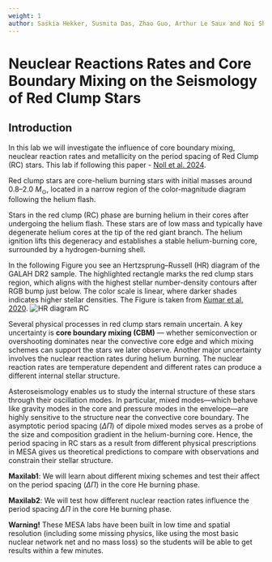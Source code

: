 ```yaml
---
weight: 1
author: Saskia Hekker, Susmita Das, Zhao Guo, Arthur Le Saux and Noi Shitrit for MESA School Leuven 2025
---
```


# Neuclear Reactions Rates and Core Boundary Mixing on the Seismology of Red Clump Stars

## Introduction

In this lab we will investigate the influence of core boundary mixing, neuclear
reaction rates and metallicity on the period spacing of Red Clump (RC) stars.
This lab if following this paper - [Noll et al. 2024](https://www.aanda.org/articles/aa/abs/2024/03/aa48276-23/aa48276-23.html).

Red clump stars are core-helium burning stars with initial masses around 0.8–2.0 $M_{\odot}$, located in a narrow region of the color-magnitude diagram
following the helium flash.

Stars in the red clump (RC) phase are burning helium in their cores after
undergoing the helium flash. These stars are of low mass and typically have
degenerate helium cores at the tip of the red giant branch. The helium ignition
lifts this degeneracy and establishes a stable helium-burning core, surrounded
by a hydrogen-burning shell.

In the following Figure you see an Hertzsprung–Russell (HR) diagram of the GALAH DR2 sample. The highlighted rectangle marks the red clump stars region, which aligns with the highest stellar number-density contours after RGB bump just below. The color scale is linear, where darker shades indicates higher stellar densities. The Figure is taken from [Kumar et al. 2020](https://www.nature.com/articles/s41550-020-1139-7).
![HR diagram RC](/thursday/RC_HR_daiagram.png)

Several physical processes in red clump stars remain uncertain. A key uncertainty is **core boundary mixing (CBM)** — whether semiconvection or overshooting dominates
near the convective core edge and which mixing schemes can support the stars we later observe. Another major uncertainty involves the nuclear reaction rates during helium burning.
The nuclear reaction rates are temperature dependent and different rates can produce a different internal stellar structure.

Asteroseismology enables us to study the internal structure of these stars through their oscillation modes. In particular, mixed modes—which behave like gravity modes in the core and pressure modes in the envelope—are highly sensitive to the structure near the convective core boundary. The asymptotic period spacing ($\Delta \Pi$) of dipole mixed modes serves as a probe of the size and composition gradient in the helium-burning core. Hence, the period spacing in RC stars as a result from different physical prescriptions in MESA gives us theoretical predictions to compare with observations and constrain their stellar structure.

**Maxilab1**: We will learn about different mixing schemes and test their affect on the period spacing $(\Delta \Pi)$ in the core He burning phase.

**Maxilab2**: We will test how different nuclear reaction rates influence the period spacing $\Delta \Pi$ in the core He burning phase.

**Warning!** These MESA labs have been built in low time and spatial resolution (including some missing physics, like using the most basic nuclear network net and no mass loss) so the students will be able to get results within a few minutes.

